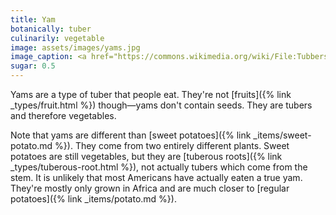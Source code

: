 ```yaml
---
title: Yam
botanically: tuber
culinarily: vegetable
image: assets/images/yams.jpg
image_caption: <a href="https://commons.wikimedia.org/wiki/File:Tubbers_of_yam_from_Damongo.jpg">Photo by Shahadusadik, CC BY-SA 4.0</a>
sugar: 0.5
---
```

Yams are a type of tuber that people eat. They're not [fruits]({% link _types/fruit.html %}) though—yams don't contain seeds. They are tubers and therefore vegetables.

Note that yams are different than [sweet potatoes]({% link _items/sweet-potato.md %}). They come from two entirely different plants. Sweet potatoes are still vegetables, but they are [tuberous roots]({% link _types/tuberous-root.html %}), not actually tubers which come from the stem. It is unlikely that most Americans have actually eaten a true yam. They're mostly only grown in Africa and are much closer to [regular potatoes]({% link _items/potato.md %}).